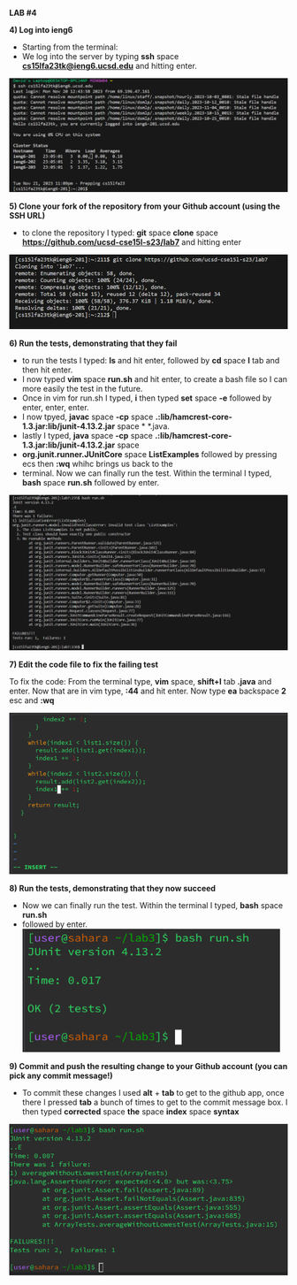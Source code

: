 

**LAB #4**


**4) Log into ieng6**

* Starting from the terminal:
* We log into the server by typing **ssh** space **cs15lfa23tk@ieng6.ucsd.edu** and hitting enter.

![Image](Lab_4_log_Into_ieng6.png)





**5) Clone your fork of the repository from your Github account (using the SSH URL)**

* to clone the repository I typed: **git** space  **clone** space **https://github.com/ucsd-cse15l-s23/lab7** and hitting enter 

![Image](Lab_4_git_clone.png)




**6) Run the tests, demonstrating that they fail**

* to run the tests I typed: **ls** and hit enter, followed by **cd** space **l** tab and then hit enter.
* I now typed **vim** space **run.sh** and hit enter, to create a bash file so I can more easily the test in the future.
* Once in vim for run.sh I typed, **i** then typed **set** space **-e** followed by enter, enter, enter.
* I now tpyed, **javac** space **-cp** space **.:lib/hamcrest-core-1.3.jar:lib/junit-4.13.2.jar** space * *.java.
* lastly I typed, **java** space **-cp** space **.:lib/hamcrest-core-1.3.jar:lib/junit-4.13.2.jar** space
*  **org.junit.runner.JUnitCore** space **ListExamples** followed by pressing ecs then **:wq** whihc brings us back to the
*  terminal. Now we can finally run the test. Within the terminal I typed, **bash** space **run.sh** followed by enter.

![Image](Lab_4_failed_Test.png)



**7) Edit the code file to fix the failing test**

To fix the code: From the terminal type, **vim** space, **shift+l** tab **.java** and enter. Now that are in vim type, **:44** and hit enter. Now type **ea** backspace **2** esc and **:wq**

![Image](Lab_4_Editing_vim.png)


**8) Run the tests, demonstrating that they now succeed**

* Now we can finally run the test. Within the terminal I typed, **bash** space **run.sh**
* followed by enter.
![Image](Lab_4_WorkingTest.png)




**9) Commit and push the resulting change to your Github account (you can pick any commit message!)**

* To commit these changes I used **alt** + **tab** to get to the github app, once there I pressed **tab** a bunch of times to get to the commit message box. I then typed **corrected** space **the** space **index** space **syntax**

![Image](Run_Fail_lab3.png)

